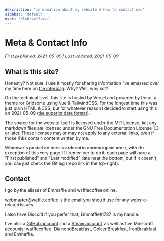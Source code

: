 ```yaml
---
description: 'information about my website & how to contact me.'
sidebar: 'default'
next: '/libreoffice/'
---
```


# Meta & Contact Info

*First published: 2021-05-09 | Last updated: 2021-05-09*

## What is this site?

Honestly? Not sure. I use it mostly for sharing information I've amassed over my time here on [the interblag](https://xkcd.com/181/). Why? Well, why not?

On the technical level, this site is hosted by Vercel and powered by Docc, a theme for Gridsome using Vue & TailwindCSS. For the longest time this was just plain HTML & CSS, but for whatever reason I decided to start using this on 2021-05-09 ([the superior date format](https://xkcd.com/1179/)).

The source for the website itself is licensed under the MIT License, but any markdown files are licensed under the GNU Free Documentation License 1.3 or later. These licenses may or may not apply to any external links, even if those links contain content written by me.

Whatever's posted on here is ordered in chronological order, with the exception of this very page. If I remember to do it, each page will have a "First published" and "Last modified" date near the bottom, but if it doesn't, you can just check the Git log (repo link in the top-right).

## Contact

I go by the aliases of Emmaffle and wafflecoffee online.

[webmaster@waffle.coffee](mailto:webmaster@waffle.coffee) is the email you should use for any website-related issues.

I also have Discord if you prefer that; Emmaffle#1787 is my handle.

I've also a [GitHub account](https://github.com/wafflecoffee) and a [Steam account](https://steamcommunity.com/id/wafflecoffee), as well as five Minecraft accounts: wafflecoffee, DiamondBreakfast, GoldenBreakfast, IronBreakfast, and Emmaffle.
